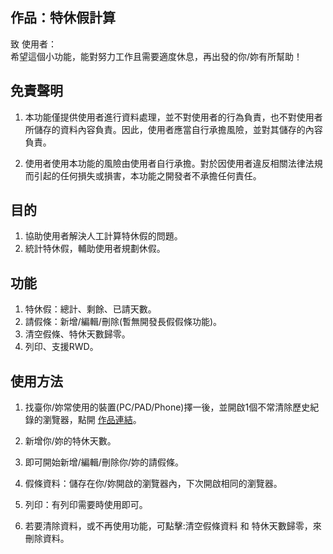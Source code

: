 <!DOCTYPE html> <html lang="zh"> <head> <meta charset="utf-8"/>  <link rel="shortcut icon" href="https://www.mdeditor.com/images/logos/favicon.ico" type="image/x-icon"/> </head> <body><h2 id="h2--"><a name="作品：特休假計算" class="reference-link"></a><span class="header-link octicon octicon-link"></span>作品：特休假計算</h2><p>致 使用者：<br>希望這個小功能，能對努力工作且需要適度休息，再出發的你/妳有所幫助！ </p><h2 id="h2-u514Du8CACu8072u660E"><a name="免責聲明" class="reference-link"></a><span class="header-link octicon octicon-link"></span>免責聲明</h2><ol> <li><p>本功能僅提供使用者進行資料處理，並不對使用者的行為負責，也不對使用者所儲存的資料內容負責。因此，使用者應當自行承擔風險，並對其儲存的內容負責。</p> </li><li><p>使用者使用本功能的風險由使用者自行承擔。對於因使用者違反相關法律法規而引起的任何損失或損害，本功能之開發者不承擔任何責任。</p> </li></ol> <h2 id="h2-u76EEu7684"><a name="目的" class="reference-link"></a><span class="header-link octicon octicon-link"></span>目的</h2><ol> <li>協助使用者解決人工計算特休假的問題。</li><li>統計特休假，輔助使用者規劃休假。</li></ol> <h2 id="h2-u529Fu80FD"><a name="功能" class="reference-link"></a><span class="header-link octicon octicon-link"></span>功能</h2><ol> <li>特休假：總計、剩餘、已請天數。</li><li>請假條：新增/編輯/刪除(暫無開發長假假條功能)。</li><li>清空假條、特休天數歸零。</li><li>列印、支援RWD。</li></ol> <h2 id="h2-u4F7Fu7528u65B9u6CD5"><a name="使用方法" class="reference-link"></a><span class="header-link octicon octicon-link"></span>使用方法</h2><ol> <li><p>找臺你/妳常使用的裝置(PC/PAD/Phone)擇一後，並開啟1個不常清除歷史紀錄的瀏覽器，點開 <a href="https://bit104104.github.io/daysOffList/" title="作品連結">作品連結</a>。</p> </li><li><p>新增你/妳的特休天數。</p> </li><li><p>即可開始新增/編輯/刪除你/妳的請假條。</p> </li><li><p>假條資料：儲存在你/妳開啟的瀏覽器內，下次開啟相同的瀏覽器。</p> </li><li><p>列印：有列印需要時使用即可。</p> </li><li><p>若要清除資料，或不再使用功能，可點擊:清空假條資料 和 特休天數歸零，來刪除資料。</p> </li></ol> </body> </html>
